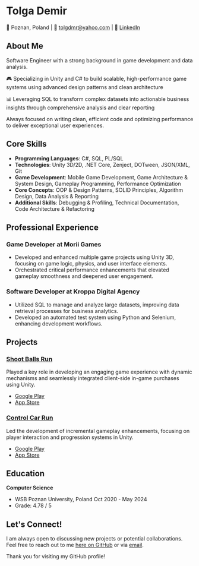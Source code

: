 # Tolga Demir

📍 Poznan, Poland | 📧 [tolgdmr@yahoo.com](mailto:mrtolgademir@gmail.com) | 💼 [LinkedIn](https://www.linkedin.com/in/mrtolgademir/)

## About Me

Software Engineer with a strong background in game development and data analysis.

🎮 Specializing in Unity and C# to build scalable, high-performance game systems using advanced design patterns and clean architecture

📊 Leveraging SQL to transform complex datasets into actionable business insights through comprehensive analysis and clear reporting

Always focused on writing clean, efficient code and optimizing performance to deliver exceptional user experiences.

## Core Skills

* **Programming Languages**: C#, SQL, PL/SQL
* **Technologies**: Unity 3D/2D, .NET Core, Zenject, DOTween, JSON/XML, Git
* **Game Development**: Mobile Game Development, Game Architecture & System Design, Gameplay Programming, Performance Optimization
* **Core Concepts**: OOP & Design Patterns, SOLID Principles, Algorithm Design, Data Analysis & Reporting
* **Additional Skills**: Debugging & Profiling, Technical Documentation, Code Architecture & Refactoring

## Professional Experience

### Game Developer at Morii Games
- Developed and enhanced multiple game projects using Unity 3D, focusing on game logic, physics, and user interface elements.
- Orchestrated critical performance enhancements that elevated gameplay smoothness and deepened user engagement.

### Software Developer at Kroppa Digital Agency
- Utilized SQL to manage and analyze large datasets, improving data retrieval processes for business analytics.
- Developed an automated test system using Python and Selenium, enhancing development workflows.

## Projects

### [Shoot Balls Run](https://play.google.com/store/apps/details?id=com.morii.shootballs&hl=en_US)
Played a key role in developing an engaging game experience with dynamic mechanisms and seamlessly integrated client-side in-game purchases using Unity.
- [Google Play](https://play.google.com/store/apps/details?id=com.morii.shootballs&hl=en_US)
- [App Store](https://apps.apple.com/us/app/shoot-balls-run/id6467386255)

### [Control Car Run](https://play.google.com/store/apps/details?id=com.game.controlcars&hl=en_US)
Led the development of incremental gameplay enhancements, focusing on player interaction and progression systems in Unity.
- [Google Play](https://play.google.com/store/apps/details?id=com.game.controlcars&hl=en_US)
- [App Store](https://apps.apple.com/us/app/control-car-run/id6469337510)

## Education

**Computer Science**
- WSB Poznan University, Poland
Oct 2020 - May 2024
- Grade: 4.78 / 5

## Let's Connect!

I am always open to discussing new projects or potential collaborations. Feel free to reach out to me [here on GitHub](https://github.com/tlgdmr) or via [email](mailto:mrtolgademir@gmail.com).

Thank you for visiting my GitHub profile!
